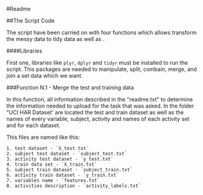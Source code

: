 #Readme



##The Script Code

The script have been carried on with four functions which allows transform the messy data to tidy data as well as . 

####Libraries

First one, libraries like `plyr`, `dplyr` and `tidyr` must be installed to run the script. This packages are needed to manipulate, split, combain, merge, and join a set data which we want.

###Function N.1 - Merge the test and training data

In this function, all information described in the "readme.txt" to determine the information needed to upload for the task that was asked. In the folder "UCI HAR Dataset' are located the test and train dataset as well as the names of every variable, subject, activity and names of each activity set and for each dataset.

This files are named like this:

	1. test dataset - `X_test.txt`
	2. subject test dataset - `subject_test.txt`
	3. activity test dataset - `y_test.txt`
	4. train data set - `X_train.txt`
	5. subject train dataset - `subject_train.txt`
	6. activity train dataset - `y_train.txt`
	7. variables name - `features.txt`
	8. activities description - `activity_labels.txt`
